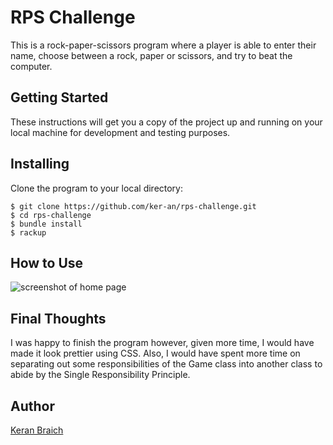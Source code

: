 # RPS Challenge

This is a rock-paper-scissors program where a player is able to enter their name, choose between a rock, paper or scissors, and try to beat the computer.

## Getting Started

These instructions will get you a copy of the project up and running on your local machine for development and testing purposes.

## Installing

Clone the program to your local directory:

```
$ git clone https://github.com/ker-an/rps-challenge.git
$ cd rps-challenge
$ bundle install
$ rackup
```

## How to Use

![screenshot of home page](https://imgur.com/qryniRZ)

## Final Thoughts

I was happy to finish the program however, given more time, I would have made it look prettier using CSS. Also, I would have spent more time on separating out some responsibilities of the Game class into another class to abide by the Single Responsibility Principle.

## Author

[Keran Braich](https://github.com/ker-an)

